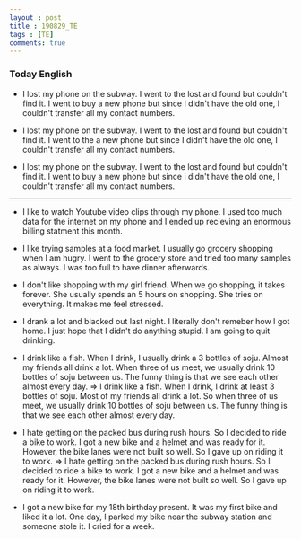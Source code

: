 ```yaml
---
layout : post
title : 190829_TE 
tags : [TE]
comments: true
---
```

### Today English
- I lost my phone on the subway. I went to the lost and found but couldn't find it. I went to buy a new phone but since I didn't have the old one, I couldn't transfer all my contact numbers.

- I lost my phone on the subway. I went to the lost and found but couldn't find it. I went to the a new phone but since I didn't have the old one, I couldn't transfer all my contact numbers.

- I lost my phone on the subway. I went to the lost and found but couldn't find it. I went to buy a new phone but since i didn't have the old one, I couldn't transfer all my contact numbers.

--- 

- I like to watch Youtube video clips through my phone. I used too much data for the internet on my phone and I ended up recieving an enormous billing statment this month. 

- I like trying samples at a food market. I usually go grocery shopping when I am hugry. I went to the grocery store and tried too many samples as always. I was too full to have dinner afterwards.

- I don't like shopping with my girl friend. When we go shopping, it takes forever. She usually spends an 5 hours on shopping. She tries on everything. It makes me feel stressed.

- I drank a lot and blacked out last night. I literally don't remeber how I got home. I just hope that I didn't do anything stupid. I am going to quit drinking.

- I drink like a fish. When I drink, I usually drink a 3 bottles of soju. Almost my friends all drink a lot. When three of us meet, we usually drink 10 bottles of soju between us. The funny thing is that we see each other almost every day.
=> I drink like a fish. When I drink, I drink at least 3 bottles of soju. Most of my friends all drink a lot. So when three of us meet, we usually drink 10 bottles of soju between us. The funny thing is that we see each other almost every day.

- I hate getting on the packed bus during rush hours. So I decided to ride a bike to work. I got a new bike and a helmet and was ready for it. However, the bike lanes were not built so well. So I gave up on riding it to work.
=> I hate getting on the packed bus during rush hours. So I decided to ride a bike to work. I got a new bike and a helmet and was ready for it. However, the bike lanes were not built so well. So I gave up on riding it to work.

- I got a new bike for my 18th birthday present. It was my first bike and liked it a lot. One day, I parked my bike near the subway station and someone stole it. I cried for a week.

